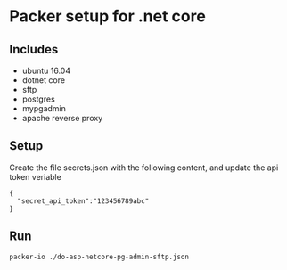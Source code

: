 # Packer setup for .net core

## Includes
- ubuntu 16.04
- dotnet core
- sftp
- postgres
- mypgadmin
- apache reverse proxy


## Setup
Create the file secrets.json with the following content, and update the api token veriable
```
{
  "secret_api_token":"123456789abc"
}

```

## Run

```
packer-io ./do-asp-netcore-pg-admin-sftp.json
```
